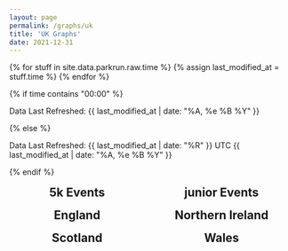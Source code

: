 ```yaml
---
layout: page
permalink: /graphs/uk
title: 'UK Graphs'
date: 2021-12-31
---
```


{% for stuff in site.data.parkrun.raw.time %}
{% assign last_modified_at = stuff.time %}
{% endfor %}

{% if time contains "00:00" %}
  <p class="author_title" id="lastupdated" datetime="{{ last_modified_at | date_to_xmlschema }}">Data Last Refreshed: {{ last_modified_at | date: "%A, %e&nbsp;%B&nbsp;%Y" }}</p>
{% else %}
  <p class="author_title" id="lastupdated" datetime="{{ last_modified_at | date_to_xmlschema }}">Data Last Refreshed: {{ last_modified_at | date: "%R" }} UTC {{ last_modified_at | date: "%A, %e&nbsp;%B&nbsp;%Y" }}</p>
{% endif %}
<script>
    let options = { weekday: 'long', year: 'numeric', month: 'long', day: 'numeric', timeZoneName: 'short', hour:'2-digit', minute:'2-digit'};
    var last_modified_at = new Date("{{ last_modified_at }}").getTime();
    var lm_date = new Date(last_modified_at)
    var out = lm_date.toLocaleString('default', options);
    document.getElementById("lastupdated").innerHTML = 'Data Last Refreshed: ' + out
</script>

<script src="https://cdnjs.cloudflare.com/ajax/libs/Chart.js/3.5.1/chart.js" integrity="sha512-b3xr4frvDIeyC3gqR1/iOi6T+m3pLlQyXNuvn5FiRrrKiMUJK3du2QqZbCywH6JxS5EOfW0DY0M6WwdXFbCBLQ==" crossorigin="anonymous" referrerpolicy="no-referrer"></script>
<script src="https://cdn.jsdelivr.net/npm/chartjs-adapter-date-fns/dist/chartjs-adapter-date-fns.bundle.min.js"></script>

<style>
    .grid {
            display: grid;
            text-align: center;
            grid-gap: 1rem;
            grid-auto-flow: dense
        }
    #countrytable {
        grid-template-columns: repeat(2, minmax(0, 1fr));
    }
    #headChart {
        grid-column: span 2
    }
    @media (max-width: 670px) {
        #countrytable {
            grid-template-columns: repeat(1, minmax(0, 1fr));
        }
        #headChart {
            grid-column: span 1
        }
    }
    h2 {
        margin: 0
    }
</style>
<div class="grid" id="countrytable">
    <div id='headChart'>
        <canvas id="ukChart"></canvas>
    </div>
    <div>
        <h2>5k Events</h2>
        <canvas id="5KChart"></canvas>
    </div>
    <div>
        <h2>junior Events</h2>
        <canvas id="juniorChart"></canvas>
    </div>
    <div>
        <h2>England</h2>
        <canvas id="engChart"></canvas>
    </div>
    <div>
        <h2>Northern Ireland</h2>
        <canvas id="niChart"></canvas>
    </div>
    <div>
        <h2>Scotland</h2>
        <canvas id="scoChart"></canvas>
    </div>
    <div>
        <h2>Wales</h2>
        <canvas id="walChart"></canvas>
    </div>
</div>
<script>
const chartoptions = {
    scales: {
        x: {
            type: 'time',
            title: {
                text: 'Time (UTC)',
                display: false
            },
            time: {
                minUnit: 'hour',
                displayFormats: {
                    hour: 'h aaa',
                    day: 'eee'
                }
            },
            ticks: {
                major: {
                    enabled: true,
                },
            }
        },
        y: {
            beginAtZero: true,
            ticks: {
                precision: 0
            }
        }
    },
    aspectRatio: 1.5,
    spanGaps: true,
}
const ukdata = {{ site.data.parkrun.history.unitedkingdom | jsonify }}
const ukconfig = {
    type: 'line',
    data: {
        datasets:[{
            label: 'parkrunning',
            backgroundColor: '#7CB342',
            borderColor: '#7CB342',
            data: ukdata,
            parsing: {
                yAxisKey: 'parkrunning',
                xAxisKey: 'time'
            }
        },{
            label: 'junior parkrunning',
            backgroundColor: '#0288D1',
            borderColor: '#0288D1',
            data: ukdata,
            parsing: {
                yAxisKey: 'junior parkrunning',
                xAxisKey: 'time'
            }
        },{
            label: '5k Cancellations',
            backgroundColor: '#A52714',
            borderColor: '#A52714',
            data: ukdata,
            parsing: {
                yAxisKey: '5k Cancellations',
                xAxisKey: 'time'
            }
        },{
            label: 'junior Cancellations',
            backgroundColor: '#1A237E',
            borderColor: '#1A237E',
            data: ukdata,
            parsing: {
                yAxisKey: 'junior Cancellations',
                xAxisKey: 'time'
            }
        }]
    },
    options: chartoptions
};
var ukChart = new Chart(
    document.getElementById('ukChart'),
    ukconfig
);
const mainconfig = {
    type: 'line',
    data: {
        datasets:[{
            label: 'parkrunning',
            backgroundColor: '#7CB342',
            borderColor: '#7CB342',
            data: ukdata,
            parsing: {
                yAxisKey: 'parkrunning',
                xAxisKey: 'time'
            }
        },{
            label: '5k Cancellations',
            backgroundColor: '#A52714',
            borderColor: '#A52714',
            data: ukdata,
            parsing: {
                yAxisKey: '5k Cancellations',
                xAxisKey: 'time'
            }
        }]
    },
    options: chartoptions
};
var mainChart = new Chart(
    document.getElementById('5KChart'),
    mainconfig
);
const juniorconfig = {
    type: 'line',
    data: {
        datasets:[{
            label: 'junior parkrunning',
            backgroundColor: '#0288D1',
            borderColor: '#0288D1',
            data: ukdata,
            parsing: {
                yAxisKey: 'junior parkrunning',
                xAxisKey: 'time'
            }
        },{
            label: 'junior Cancellations',
            backgroundColor: '#1A237E',
            borderColor: '#1A237E',
            data: ukdata,
            parsing: {
                yAxisKey: 'junior Cancellations',
                xAxisKey: 'time'
            }
        }]
    },
    options: chartoptions
};
var juniorChart = new Chart(
    document.getElementById('juniorChart'),
    juniorconfig
);
const engdata = {{ site.data.parkrun.history.uk.england | jsonify }}
const engconfig = {
    type: 'line',
    data: {
        datasets:[{
            label: 'parkrunning',
            backgroundColor: '#7CB342',
            borderColor: '#7CB342',
            data: engdata,
            parsing: {
                yAxisKey: 'parkrunning',
                xAxisKey: 'time'
            }
        },{
            label: 'junior parkrunning',
            backgroundColor: '#0288D1',
            borderColor: '#0288D1',
            data: engdata,
            parsing: {
                yAxisKey: 'junior parkrunning',
                xAxisKey: 'time'
            }
        },{
            label: '5k Cancellations',
            backgroundColor: '#A52714',
            borderColor: '#A52714',
            data: engdata,
            parsing: {
                yAxisKey: '5k Cancellations',
                xAxisKey: 'time'
            }
        },{
            label: 'junior Cancellations',
            backgroundColor: '#1A237E',
            borderColor: '#1A237E',
            data: engdata,
            parsing: {
                yAxisKey: 'junior Cancellations',
                xAxisKey: 'time'
            }
        }]
    },
    options: chartoptions
};
var engChart = new Chart(
    document.getElementById('engChart'),
    engconfig
);
const nidata = {{ site.data.parkrun.history.uk.ni | jsonify }}
const niconfig = {
    type: 'line',
    data: {
        datasets:[{
            label: 'parkrunning',
            backgroundColor: '#7CB342',
            borderColor: '#7CB342',
            data: nidata,
            parsing: {
                yAxisKey: 'parkrunning',
                xAxisKey: 'time'
            }
        },{
            label: 'junior parkrunning',
            backgroundColor: '#0288D1',
            borderColor: '#0288D1',
            data: nidata,
            parsing: {
                yAxisKey: 'junior parkrunning',
                xAxisKey: 'time'
            }
        },{
            label: '5k Cancellations',
            backgroundColor: '#A52714',
            borderColor: '#A52714',
            data: nidata,
            parsing: {
                yAxisKey: '5k Cancellations',
                xAxisKey: 'time'
            }
        },{
            label: 'junior Cancellations',
            backgroundColor: '#1A237E',
            borderColor: '#1A237E',
            data: nidata,
            parsing: {
                yAxisKey: 'junior Cancellations',
                xAxisKey: 'time'
            }
        }]
    },
    options: chartoptions
};
var niChart = new Chart(
    document.getElementById('niChart'),
    niconfig
);
const scodata = {{ site.data.parkrun.history.uk.scotland | jsonify }}
const scoconfig = {
    type: 'line',
    data: {
        datasets:[{
            label: 'parkrunning',
            backgroundColor: '#7CB342',
            borderColor: '#7CB342',
            data: scodata,
            parsing: {
                yAxisKey: 'parkrunning',
                xAxisKey: 'time'
            }
        },{
            label: 'junior parkrunning',
            backgroundColor: '#0288D1',
            borderColor: '#0288D1',
            data: scodata,
            parsing: {
                yAxisKey: 'junior parkrunning',
                xAxisKey: 'time'
            }
        },{
            label: '5k Cancellations',
            backgroundColor: '#A52714',
            borderColor: '#A52714',
            data: scodata,
            parsing: {
                yAxisKey: '5k Cancellations',
                xAxisKey: 'time'
            }
        },{
            label: 'junior Cancellations',
            backgroundColor: '#1A237E',
            borderColor: '#1A237E',
            data: scodata,
            parsing: {
                yAxisKey: 'junior Cancellations',
                xAxisKey: 'time'
            }
        }]
    },
    options: chartoptions
};
var scoChart = new Chart(
    document.getElementById('scoChart'),
    scoconfig
);
const waldata = {{ site.data.parkrun.history.uk.wales | jsonify }}
const walconfig = {
    type: 'line',
    data: {
        datasets:[{
            label: 'parkrunning',
            backgroundColor: '#7CB342',
            borderColor: '#7CB342',
            data: waldata,
            parsing: {
                yAxisKey: 'parkrunning',
                xAxisKey: 'time'
            }
        },{
            label: 'junior parkrunning',
            backgroundColor: '#0288D1',
            borderColor: '#0288D1',
            data: waldata,
            parsing: {
                yAxisKey: 'junior parkrunning',
                xAxisKey: 'time'
            }
        },{
            label: '5k Cancellations',
            backgroundColor: '#A52714',
            borderColor: '#A52714',
            data: waldata,
            parsing: {
                yAxisKey: '5k Cancellations',
                xAxisKey: 'time'
            }
        },{
            label: 'junior Cancellations',
            backgroundColor: '#1A237E',
            borderColor: '#1A237E',
            data: waldata,
            parsing: {
                yAxisKey: 'junior Cancellations',
                xAxisKey: 'time'
            }
        }]
    },
    options: chartoptions
};
var walChart = new Chart(
    document.getElementById('walChart'),
    walconfig
);
</script>
